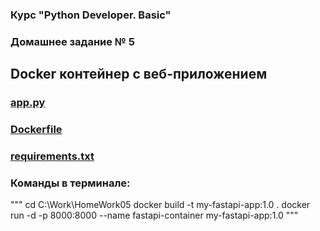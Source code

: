 ### Курс "Python Developer. Basic" ###

### Домашнее задание № 5 ###

## Docker контейнер c веб-приложением ##

### [app.py](app.py) ###

### [Dockerfile](Dockerfile) ###

### [requirements.txt](requirements.txt) ###

### Команды в терминале: ###

"""
cd C:\Work\HomeWork05
docker build -t my-fastapi-app:1.0 .
docker run -d -p 8000:8000 --name fastapi-container my-fastapi-app:1.0
"""